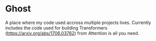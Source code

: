 # Ghost
A place where my code used accross multiple projects lives. Currently includes the code used for building Transformers (https://arxiv.org/abs/1706.03762) from Attention is all you need. 
